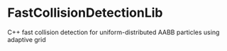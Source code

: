 # FastCollisionDetectionLib
C++ fast collision detection for uniform-distributed AABB particles using adaptive grid
